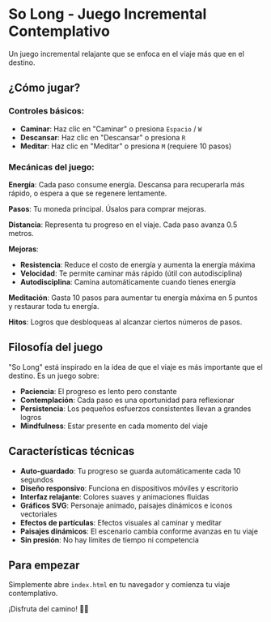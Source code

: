 # So Long - Juego Incremental Contemplativo

Un juego incremental relajante que se enfoca en el viaje más que en el destino.

## ¿Cómo jugar?

### Controles básicos:
- **Caminar**: Haz clic en "Caminar" o presiona `Espacio` / `W`
- **Descansar**: Haz clic en "Descansar" o presiona `R`
- **Meditar**: Haz clic en "Meditar" o presiona `M` (requiere 10 pasos)

### Mecánicas del juego:

**Energía**: Cada paso consume energía. Descansa para recuperarla más rápido, o espera a que se regenere lentamente.

**Pasos**: Tu moneda principal. Úsalos para comprar mejoras.

**Distancia**: Representa tu progreso en el viaje. Cada paso avanza 0.5 metros.

**Mejoras**:
- **Resistencia**: Reduce el costo de energía y aumenta la energía máxima
- **Velocidad**: Te permite caminar más rápido (útil con autodisciplina)
- **Autodisciplina**: Camina automáticamente cuando tienes energía

**Meditación**: Gasta 10 pasos para aumentar tu energía máxima en 5 puntos y restaurar toda tu energía.

**Hitos**: Logros que desbloqueas al alcanzar ciertos números de pasos.

## Filosofía del juego

"So Long" está inspirado en la idea de que el viaje es más importante que el destino. Es un juego sobre:

- **Paciencia**: El progreso es lento pero constante
- **Contemplación**: Cada paso es una oportunidad para reflexionar
- **Persistencia**: Los pequeños esfuerzos consistentes llevan a grandes logros
- **Mindfulness**: Estar presente en cada momento del viaje

## Características técnicas

- **Auto-guardado**: Tu progreso se guarda automáticamente cada 10 segundos
- **Diseño responsivo**: Funciona en dispositivos móviles y escritorio
- **Interfaz relajante**: Colores suaves y animaciones fluidas
- **Gráficos SVG**: Personaje animado, paisajes dinámicos e iconos vectoriales
- **Efectos de partículas**: Efectos visuales al caminar y meditar
- **Paisajes dinámicos**: El escenario cambia conforme avanzas en tu viaje
- **Sin presión**: No hay límites de tiempo ni competencia

## Para empezar

Simplemente abre `index.html` en tu navegador y comienza tu viaje contemplativo.

¡Disfruta del camino! 🚶‍♂️
